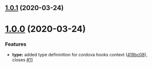 <a name="1.0.1"></a>
## [1.0.1](https://github.com/kotarella1110/cordova-plugin-webpack/compare/v1.0.0...v1.0.1) (2020-03-24)



<a name="1.0.0"></a>
# [1.0.0](https://github.com/kotarella1110/cordova-plugin-webpack/compare/v1.0.0-alpha.2...v1.0.0) (2020-03-24)


### Features

* **type:** added type defininition for cordova hooks context ([419bc08](https://github.com/kotarella1110/cordova-plugin-webpack/commit/419bc08)), closes [#11](https://github.com/kotarella1110/cordova-plugin-webpack/issues/11)




